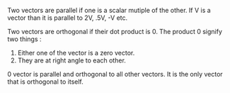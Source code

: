 Two vectors are parallel if one is a scalar mutiple of the other.
If V is a vector than it is parallel to 2V, .5V, -V etc. 

Two vectors are orthogonal if their dot product is 0.
The product 0 signify two things : 
1. Either one of the vector is a zero vector.
2. They are at right angle to each other. 

0 vector is parallel and orthogonal to all other vectors. It is the only vector that is orthogonal to itself.